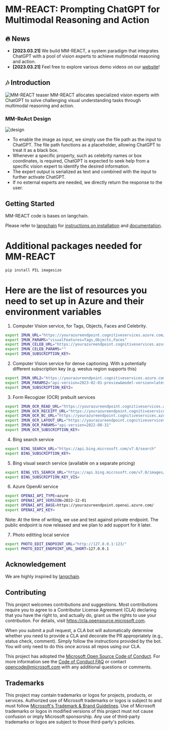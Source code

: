 # MM-REACT: Prompting ChatGPT for Multimodal Reasoning and Action

## :fire: News
* **[2023.03.21]** We build MM-REACT, a system paradigm that integrates ChatGPT with a pool of vision experts to achieve multimodal reasoning and action.
* **[2023.03.21]** Feel free to explore various demo videos on our [website](https://multimodal-react.github.io/)!

## :notes: Introduction
![MM-REACT teaser](https://multimodal-react.github.io/images/teaser.png)
MM-REACT allocates specialized vision experts with ChatGPT to solve challenging visual understanding tasks through multimodal reasoning and action.

### MM-ReAct Design
![design](https://multimodal-react.github.io/images/model_figure_2.gif)
* To enable the image as input, we simply use the file path as the input to ChatGPT. The file path functions as a placeholder, allowing ChatGPT to treat it as a black box.
* Whenever a specific property, such as celebrity names or box coordinates, is required, ChatGPT is expected to seek help from a specific vision expert to identify the desired information.
* The expert output is serialized as text and combined with the input to further activate ChatGPT.
* If no external experts are needed, we directly return the response to the user.

## Getting Started
MM-REACT code is bases on langchain.

Please refer to [langchain](https://github.com/hwchase17/langchain) for [instructions on installation](https://github.com/hwchase17/langchain#quick-install) and [documentation](https://github.com/hwchase17/langchain#-documentation).

# Additional packages needed for MM-REACT

```bash
pip install PIL imagesize
```

# Here are the list of resources you need to set up in Azure and their environment variables

1. Computer Vision service, for Tags, Objects, Faces and Celebrity.

```bash
export IMUN_URL="https://yourazureendpoint.cognitiveservices.azure.com/vision/v3.2/analyze"
export IMUN_PARAMS="visualFeatures=Tags,Objects,Faces"
export IMUN_CELEB_URL="https://yourazureendpoint.cognitiveservices.azure.com/vision/v3.2/models/celebrities/analyze"
export IMUN_CELEB_PARAMS=""
export IMUN_SUBSCRIPTION_KEY=
```

2. Computer Vision service for dense captioning. With a potentially different subscription key (e.g. westus region supports this)

```bash
export IMUN_URL2="https://yourazureendpoint.cognitiveservices.azure.com/computervision/imageanalysis:analyze"
export IMUN_PARAMS2="api-version=2023-02-01-preview&model-version=latest&features=denseCaptions"
export IMUN_SUBSCRIPTION_KEY2=
```

3. Form Recogizer (OCR) prebuilt services

```bash
export IMUN_OCR_READ_URL="https://yourazureendpoint.cognitiveservices.azure.com/formrecognizer/documentModels/prebuilt-read:analyze"
export IMUN_OCR_RECEIPT_URL="https://yourazureendpoint.cognitiveservices.azure.com/formrecognizer/documentModels/prebuilt-receipt:analyze"
export IMUN_OCR_BC_URL="https://yourazureendpoint.cognitiveservices.azure.com/formrecognizer/documentModels/prebuilt-businessCard:analyze"
export IMUN_OCR_LAYOUT_URL="https://yourazureendpoint.cognitiveservices.azure.com/formrecognizer/documentModels/prebuilt-layout:analyze"
export IMUN_OCR_PARAMS="api-version=2022-08-31"
export IMUN_OCR_SUBSCRIPTION_KEY=
```

4. Bing search service

```bash
export BING_SEARCH_URL="https://api.bing.microsoft.com/v7.0/search"
export BING_SUBSCRIPTION_KEY=
```

5. Bing visual search service (available on a separate pricing)

```bash
export BING_VIS_SEARCH_URL="https://api.bing.microsoft.com/v7.0/images/visualsearch"
export BING_SUBSCRIPTION_KEY_VIS=
```

6. Azure OpenAI service

```bash
export OPENAI_API_TYPE=azure
export OPENAI_API_VERSION=2022-12-01
export OPENAI_API_BASE=https://yourazureendpoint.openai.azure.com/
export OPENAI_API_KEY=
```

Note: At the time of writing, we use and test against private endpoint. The public endpoint is now released and we plan to add support for it later.

7. Photo editting local service

```bash
export PHOTO_EDIT_ENDPOINT_URL="http://127.0.0.1:123/"
export PHOTO_EDIT_ENDPOINT_URL_SHORT=127.0.0.1
```


## Acknowledgement

We are highly inspired by [langchain](https://github.com/hwchase17/langchain).


## Contributing

This project welcomes contributions and suggestions.  Most contributions require you to agree to a
Contributor License Agreement (CLA) declaring that you have the right to, and actually do, grant us
the rights to use your contribution. For details, visit https://cla.opensource.microsoft.com.

When you submit a pull request, a CLA bot will automatically determine whether you need to provide
a CLA and decorate the PR appropriately (e.g., status check, comment). Simply follow the instructions
provided by the bot. You will only need to do this once across all repos using our CLA.

This project has adopted the [Microsoft Open Source Code of Conduct](https://opensource.microsoft.com/codeofconduct/).
For more information see the [Code of Conduct FAQ](https://opensource.microsoft.com/codeofconduct/faq/) or
contact [opencode@microsoft.com](mailto:opencode@microsoft.com) with any additional questions or comments.

## Trademarks

This project may contain trademarks or logos for projects, products, or services. Authorized use of Microsoft 
trademarks or logos is subject to and must follow 
[Microsoft's Trademark & Brand Guidelines](https://www.microsoft.com/en-us/legal/intellectualproperty/trademarks/usage/general).
Use of Microsoft trademarks or logos in modified versions of this project must not cause confusion or imply Microsoft sponsorship.
Any use of third-party trademarks or logos are subject to those third-party's policies.
